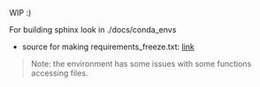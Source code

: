 WIP :)

For building sphinx look in ./docs/conda_envs

- source for making requirements_freeze.txt: [link](https://stackoverflow.com/questions/50777849/from-conda-create-requirements-txt-for-pip3)

> Note: the environment has some issues with some functions
> accessing files.